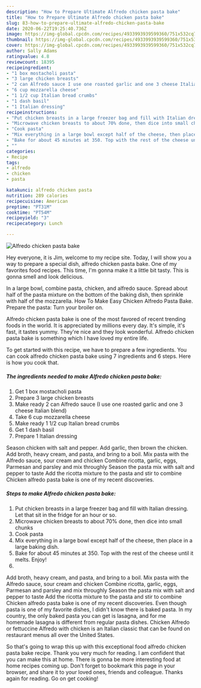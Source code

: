 ```yaml
---
description: "How to Prepare Ultimate Alfredo chicken pasta bake"
title: "How to Prepare Ultimate Alfredo chicken pasta bake"
slug: 83-how-to-prepare-ultimate-alfredo-chicken-pasta-bake
date: 2020-06-22T19:25:40.736Z
image: https://img-global.cpcdn.com/recipes/4933993939599360/751x532cq70/alfredo-chicken-pasta-bake-recipe-main-photo.jpg
thumbnail: https://img-global.cpcdn.com/recipes/4933993939599360/751x532cq70/alfredo-chicken-pasta-bake-recipe-main-photo.jpg
cover: https://img-global.cpcdn.com/recipes/4933993939599360/751x532cq70/alfredo-chicken-pasta-bake-recipe-main-photo.jpg
author: Sally Adams
ratingvalue: 4.8
reviewcount: 18395
recipeingredient:
- "1 box mostacholi pasta"
- "3 large chicken breasts"
- "2 can Alfredo sauce I use one roasted garlic and one 3 cheese Italian blend"
- "6 cup mozzarella cheese"
- "1 1/2 cup Italian bread crumbs"
- "1 dash basil"
- "1 Italian dressing"
recipeinstructions:
- "Put chicken breasts in a large freezer bag and fill with Italian dressing. Let that sit in the fridge for an hour or so."
- "Microwave chicken breasts to about 70% done, then dice into small chunks"
- "Cook pasta"
- "Mix everything in a large bowl except half of the cheese, then place in a large baking dish."
- "Bake for about 45 minutes at 350. Top with the rest of the cheese until it melts. Enjoy!"
- ""
categories:
- Recipe
tags:
- alfredo
- chicken
- pasta

katakunci: alfredo chicken pasta 
nutrition: 289 calories
recipecuisine: American
preptime: "PT31M"
cooktime: "PT54M"
recipeyield: "3"
recipecategory: Lunch

---
```



![Alfredo chicken pasta bake](https://img-global.cpcdn.com/recipes/4933993939599360/751x532cq70/alfredo-chicken-pasta-bake-recipe-main-photo.jpg)

Hey everyone, it is Jim, welcome to my recipe site. Today, I will show you a way to prepare a special dish, alfredo chicken pasta bake. One of my favorites food recipes. This time, I'm gonna make it a little bit tasty. This is gonna smell and look delicious.

In a large bowl, combine pasta, chicken, and alfredo sauce. Spread about half of the pasta mixture on the bottom of the baking dish, then sprinkle with half of the mozzarella. How To Make Easy Chicken Alfredo Pasta Bake. Prepare the pasta: Turn your broiler on.

Alfredo chicken pasta bake is one of the most favored of recent trending foods in the world. It is appreciated by millions every day. It's simple, it's fast, it tastes yummy. They're nice and they look wonderful. Alfredo chicken pasta bake is something which I have loved my entire life.


To get started with this recipe, we have to prepare a few ingredients. You can cook alfredo chicken pasta bake using 7 ingredients and 6 steps. Here is how you cook that.

<!--inarticleads1-->

##### The ingredients needed to make Alfredo chicken pasta bake:

1. Get 1 box mostacholi pasta
1. Prepare 3 large chicken breasts
1. Make ready 2 can Alfredo sauce (I use one roasted garlic and one 3 cheese Italian blend)
1. Take 6 cup mozzarella cheese
1. Make ready 1 1/2 cup Italian bread crumbs
1. Get 1 dash basil
1. Prepare 1 Italian dressing


Season chicken with salt and pepper. Add garlic, then brown the chicken. Add broth, heavy cream, and pasta, and bring to a boil. Mix pasta with the Alfredo sauce, sour cream and chicken Combine ricotta, garlic, eggs, Parmesan and parsley and mix throughly Season the pasta mix with salt and pepper to taste Add the ricotta mixture to the pasta and stir to combine Chicken alfredo pasta bake is one of my recent discoveries. 

<!--inarticleads2-->

##### Steps to make Alfredo chicken pasta bake:

1. Put chicken breasts in a large freezer bag and fill with Italian dressing. Let that sit in the fridge for an hour or so.
1. Microwave chicken breasts to about 70% done, then dice into small chunks
1. Cook pasta
1. Mix everything in a large bowl except half of the cheese, then place in a large baking dish.
1. Bake for about 45 minutes at 350. Top with the rest of the cheese until it melts. Enjoy!
1. 


Add broth, heavy cream, and pasta, and bring to a boil. Mix pasta with the Alfredo sauce, sour cream and chicken Combine ricotta, garlic, eggs, Parmesan and parsley and mix throughly Season the pasta mix with salt and pepper to taste Add the ricotta mixture to the pasta and stir to combine Chicken alfredo pasta bake is one of my recent discoveries. Even though pasta is one of my favorite dishes, I didn&#39;t know there is baked pasta. In my country, the only baked pasta you can get is lasagna, and for me homemade lasagna is different from regular pasta dishes. Chicken Alfredo or fettuccine Alfredo with chicken is an Italian classic that can be found on restaurant menus all over the United States. 

So that's going to wrap this up with this exceptional food alfredo chicken pasta bake recipe. Thank you very much for reading. I am confident that you can make this at home. There is gonna be more interesting food at home recipes coming up. Don't forget to bookmark this page in your browser, and share it to your loved ones, friends and colleague. Thanks again for reading. Go on get cooking!
